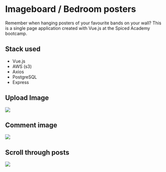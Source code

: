 # Imageboard / Bedroom posters

Remember when hanging posters of your favourite bands on your wall?
This is a single page application created with Vue.js at the Spiced Academy bootcamp.

## Stack used

-   Vue.js
-   AWS (s3)
-   Axios
-   PostgreSQL
-   Express

## Upload Image

<img src="https://media.giphy.com/media/HSxx5OcMmGiZhN5J1E/giphy.gif">

## Comment image

<img src="https://media.giphy.com/media/8ZsmIeES1ij4n6Mnf3/giphy.gif">

## Scroll through posts

<img src="https://media.giphy.com/media/3ClVmqrHiD8nGcjlMo/giphy.gif">
